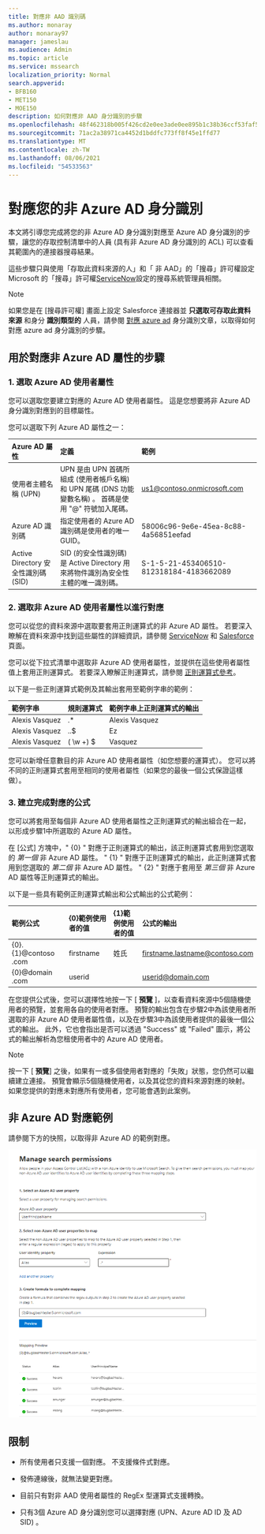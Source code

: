 ```yaml
---
title: 對應非 AAD 識別碼
ms.author: monaray
author: monaray97
manager: jameslau
ms.audience: Admin
ms.topic: article
ms.service: mssearch
localization_priority: Normal
search.appverid:
- BFB160
- MET150
- MOE150
description: 如何對應非 AAD 身分識別的步驟
ms.openlocfilehash: 48f462318b005f426cd2e0ee3ade0ee895b1c38b36ccf53faf5631a5c002c3d6
ms.sourcegitcommit: 71ac2a38971ca4452d1bddfc773ff8f45e1ffd77
ms.translationtype: MT
ms.contentlocale: zh-TW
ms.lasthandoff: 08/06/2021
ms.locfileid: "54533563"
---
```

# <a name="map-your-non-azure-ad-identities"></a>對應您的非 Azure AD 身分識別  

本文將引導您完成將您的非 Azure AD 身分識別對應至 Azure AD 身分識別的步驟，讓您的存取控制清單中的人員 (具有非 Azure AD 身分識別的 ACL) 可以查看其範圍內的連接器搜尋結果。

這些步驟只與使用「存取此資料來源的人」和「 [](salesforce-connector.md)非 AAD」的「搜尋」許可權設定 Microsoft 的「搜尋」許可權[ServiceNow](servicenow-connector.md)設定的搜尋系統管理員相關。

>[!NOTE]
>如果您是在 [搜尋許可權] 畫面上設定 Salesforce 連接器並 **只選取可存取此資料來源** 和身分 **識別類型的** 人員，請參閱 [對應 azure ad](map-aad.md) 身分識別文章，以取得如何對應 azure ad 身分識別的步驟。  

## <a name="steps-for-mapping-your-non-azure-ad-properties"></a>用於對應非 Azure AD 屬性的步驟

### <a name="1-select-an-azure-ad-user-property"></a>1. 選取 Azure AD 使用者屬性  

您可以選取您要建立對應的 Azure AD 使用者屬性。 這是您想要將非 Azure AD 身分識別對應到的目標屬性。  

您可以選取下列 Azure AD 屬性之一：

| Azure AD 屬性    | 定義           | 範例         |
| :------------------- | :------------------- |:--------------- |
| 使用者主體名稱 (UPN)  | UPN 是由 UPN 首碼所組成 (使用者帳戶名稱) 和 UPN 尾碼 (DNS 功能變數名稱) 。 首碼是使用 "@" 符號加入尾碼。 | us1@contoso.onmicrosoft.com |
| Azure AD 識別碼                 | 指定使用者的 Azure AD 識別碼是使用者的唯一 GUID。                 | 58006c96-9e6e-45ea-8c88-4a56851eefad            |
| Active Directory 安全性識別碼 (SID)                   | SID (的安全性識別碼) 是 Active Directory 用來將物件識別為安全性主體的唯一識別碼。                  | S-1-5-21-453406510-812318184-4183662089             |

### <a name="2-select-non-azure-ad-user-properties-to-map"></a>2. 選取非 Azure AD 使用者屬性以進行對應

您可以從您的資料來源中選取要套用正則運算式的非 Azure AD 屬性。 若要深入瞭解在資料來源中找到這些屬性的詳細資訊，請參閱 [ServiceNow](servicenow-connector.md) 和 [Salesforce](salesforce-connector.md) 頁面。  

您可以從下拉式清單中選取非 Azure AD 使用者屬性，並提供在這些使用者屬性值上套用正則運算式。 若要深入瞭解正則運算式，請參閱 [正則運算式參考]( https://docs.microsoft.com/dotnet/standard/base-types/regular-expression-language-quick-reference)。  

以下是一些正則運算式範例及其輸出套用至範例字串的範例： 

| 範例字串                  | 規則運算式                 | 範例字串上正則運算式的輸出           |
| :------------------- | :------------------- |:---------------|
| Alexis Vasquez  | .* | Alexis Vasquez |
| Alexis Vasquez                 | ..$                 | Ez            |
| Alexis Vasquez                  |  ( \w +) $                  | Vasquez             |

您可以新增任意數目的非 Azure AD 使用者屬性（如您想要的運算式）。 您可以將不同的正則運算式套用至相同的使用者屬性（如果您的最後一個公式保證這樣做）。  

### <a name="3-create-formula-to-complete-mapping"></a>3. 建立完成對應的公式

您可以將套用至每個非 Azure AD 使用者屬性之正則運算式的輸出組合在一起，以形成步驟1中所選取的 Azure AD 屬性。

在 [公式] 方塊中，" {0} " 對應于正則運算式的輸出，該正則運算式套用到您選取的 *第一個* 非 Azure AD 屬性。 " {1} " 對應于正則運算式的輸出，此正則運算式套用到您選取的 *第二個* 非 Azure AD 屬性。 " {2} " 對應于套用至 *第三個* 非 Azure AD 屬性等正則運算式的輸出。  

以下是一些具有範例正則運算式輸出和公式輸出的公式範例： 

| 範例公式                  | {0}範例使用者的值                 | {1}範例使用者的值           | 公式的輸出                  |
| :------------------- | :------------------- |:---------------|:---------------|
| {0}.{1}@contoso .com  | firstname | 姓氏 |firstname.lastname@contoso.com
| {0}@domain .com                 | userid                 |             |userid@domain.com

在您提供公式後，您可以選擇性地按一下 [ **預覽** ]，以查看資料來源中5個隨機使用者的預覽，並套用各自的使用者對應。 預覽的輸出包含在步驟2中為該使用者所選取的非 Azure AD 使用者屬性值，以及在步驟3中為該使用者提供的最後一個公式的輸出。 此外，它也會指出是否可以透過 "Success" 或 "Failed" 圖示，將公式的輸出解析為您租使用者中的 Azure AD 使用者。  

>[!NOTE]
>按一下 [ **預覽**] 之後，如果有一或多個使用者對應的「失敗」狀態，您仍然可以繼續建立連接。 預覽會顯示5個隨機使用者，以及其從您的資料來源對應的映射。 如果您提供的對應未對應所有使用者，您可能會遇到此案例。

## <a name="sample-non-azure-ad-mapping"></a>非 Azure AD 對應範例

請參閱下方的快照，以取得非 Azure AD 的範例對應。

![如何填寫非 Azure AD 對應頁面的範例快照](media/non-aad-mapping.png)

## <a name="limitations"></a>限制  

- 所有使用者只支援一個對應。 不支援條件式對應。  

- 發佈連線後，就無法變更對應。  

- 目前只有對非 AAD 使用者屬性的 RegEx 型運算式支援轉換。

- 只有3個 Azure AD 身分識別您可以選擇對應 (UPN、Azure AD ID 及 AD SID) 。